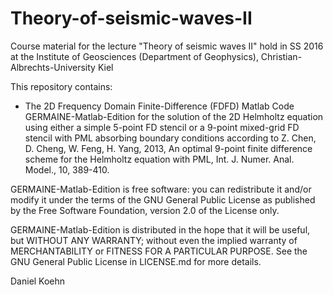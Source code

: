 # Theory-of-seismic-waves-II
Course material for the lecture "Theory of seismic waves II" 
hold in SS 2016 at the Institute of Geosciences (Department of Geophysics), Christian-Albrechts-University Kiel

This repository contains:
- The 2D Frequency Domain Finite-Difference (FDFD) Matlab Code GERMAINE-Matlab-Edition for the solution of the 2D Helmholtz equation using either a simple 5-point FD stencil or a 9-point mixed-grid FD stencil with PML absorbing boundary conditions according to Z. Chen, D. Cheng, W. Feng, H. Yang, 2013, An optimal 9-point finite difference scheme for the Helmholtz equation with PML, Int. J. Numer. Anal. Model., 10, 389-410.

GERMAINE-Matlab-Edition is free software: you can redistribute it and/or modify it under the terms of the GNU General Public License as published by the Free Software Foundation, version 2.0 of the License only.

GERMAINE-Matlab-Edition is distributed in the hope that it will be useful, but WITHOUT ANY WARRANTY; without even the implied warranty of MERCHANTABILITY or FITNESS FOR A PARTICULAR PURPOSE. See the GNU General Public License in LICENSE.md for more details.

Daniel Koehn
